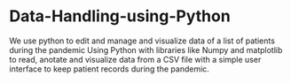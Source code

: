 # Data-Handling-using-Python
We use python to edit and manage and visualize data of a list of patients during the pandemic
Using Python with libraries like Numpy and matplotlib to read, anotate and visualize data from a CSV file with a simple user interface to keep patient records during the pandemic.
